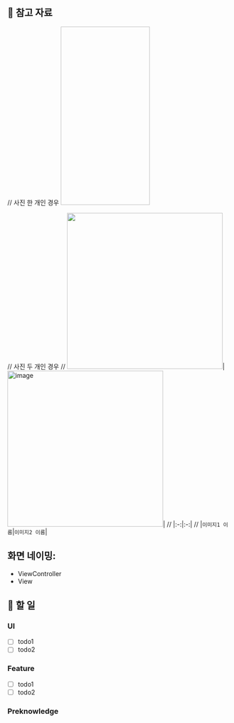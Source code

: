 ## 📖 참고 자료
// 사진 한 개인 경우 <img src=" " width="200" height="400"/>

// 사진 두 개인 경우
// <img src="이미지1" width="350">|<img width="350" alt="image" src="이미지2">|
// |:-:|:-:|
// |`이미지1 이름`|`이미지2 이름`|

## 화면 네이밍:
- ViewController
- View

## 📌 할 일

### UI

- [ ]  todo1
- [ ]  todo2

### Feature

- [ ]  todo1
- [ ]  todo2

### Preknowledge

